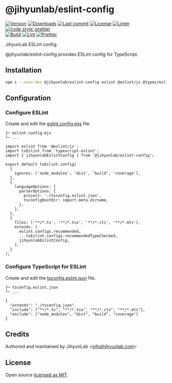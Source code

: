 # @jihyunlab/eslint-config

[![Version](https://img.shields.io/npm/v/@jihyunlab/eslint-config.svg?style=flat-square)](https://www.npmjs.com/package/@jihyunlab/eslint-config?activeTab=versions) [![Downloads](https://img.shields.io/npm/dt/@jihyunlab/eslint-config.svg?style=flat-square)](https://www.npmjs.com/package/@jihyunlab/eslint-config) [![Last commit](https://img.shields.io/github/last-commit/jihyunlab/eslint-config.svg?style=flat-square)](https://github.com/jihyunlab/eslint-config/graphs/commit-activity) [![License](https://img.shields.io/github/license/jihyunlab/eslint-config.svg?style=flat-square)](https://github.com/jihyunlab/eslint-config/blob/master/LICENSE) [![Linter](https://img.shields.io/badge/linter-eslint-blue?style=flat-square)](https://eslint.org) [![code style: prettier](https://img.shields.io/badge/code_style-prettier-ff69b4.svg?style=flat-square)](https://github.com/prettier/prettier)\
[![Build](https://github.com/jihyunlab/eslint-config/actions/workflows/build.yml/badge.svg)](https://github.com/jihyunlab/eslint-config/actions/workflows/build.yml) [![Lint](https://github.com/jihyunlab/eslint-config/actions/workflows/lint.yml/badge.svg)](https://github.com/jihyunlab/eslint-config/actions/workflows/lint.yml) [![Prettier](https://github.com/jihyunlab/eslint-config/actions/workflows/prettier.yml/badge.svg)](https://github.com/jihyunlab/eslint-config/actions/workflows/prettier.yml)

JihyunLab ESLint config.

@jihyunlab/eslint-config provides ESLint config for TypeScript.

## Installation

```bash
npm i --save-dev @jihyunlab/eslint-config eslint @eslint/js @types/eslint__js typescript typescript-eslint
```

## Configuration

### Configure ESLint

Create and edit the <U>eslint.config.mjs</U> file.

```
├─ eslint.config.mjs
└─ ...
```

```
import eslint from '@eslint/js';
import tsEslint from 'typescript-eslint';
import { jihyunlabEslintConfig } from '@jihyunlab/eslint-config';

export default tsEslint.config(
  {
    ignores: ['node_modules', 'dist', 'build', 'coverage'],
  },
  {
    languageOptions: {
      parserOptions: {
        project: './tsconfig.eslint.json',
        tsconfigRootDir: import.meta.dirname,
      },
    },
  },
  {
    files: ['**/*.ts', '**/*.tsx', '**/*.cts', '**/*.mts'],
    extends: [
      eslint.configs.recommended,
      ...tsEslint.configs.recommendedTypeChecked,
      jihyunlabEslintConfig,
    ],
  }
);
```

### Configure TypeScript for ESLint

Create and edit the <U>tsconfig.eslint.json</U> file.

```
├─ tsconfig.eslint.json
└─ ...
```

```
{
  "extends": "./tsconfig.json",
  "include": ["**/*.ts", "**/*.tsx", "**/*.cts", "**/*.mts"],
  "exclude": ["node_modules", "dist", "build", "coverage"]
}
```

## Credits

Authored and maintained by JihyunLab <<info@jihyunlab.com>>

## License

Open source [licensed as MIT](https://github.com/jihyunlab/eslint-config/blob/master/LICENSE).
